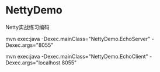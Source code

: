 # NettyDemo
Netty实战练习编码

mvn exec:java -Dexec.mainClass="NettyDemo.EchoServer" -Dexec.args="8055"

mvn exec:java -Dexec.mainClass="NettyDemo.EchoClient" -Dexec.args="localhost 8055"
